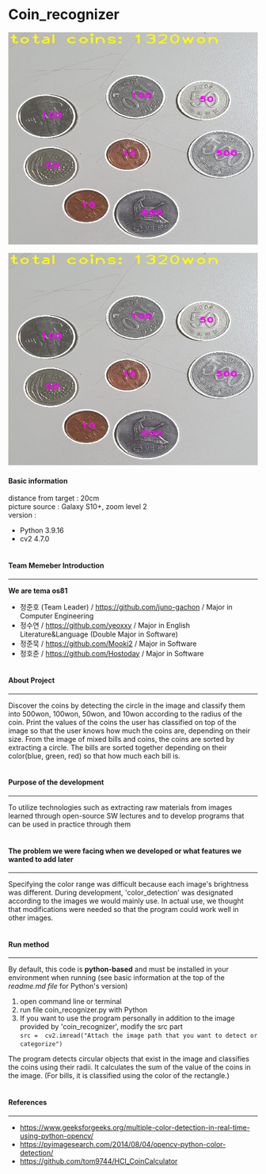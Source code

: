# Coin_recognizer
<p align="center">
  <img src="image/coin_result.jpg">
</p>

![coin_recogization result](https://github.com/juno-gachon/coin_recognizer/blob/master/image/coin_result.jpg)

#### Basic information
distance from target : 20cm  
picture source : Galaxy S10+, zoom level 2  
version :  
- Python 3.9.16
- cv2 4.7.0
<br></br>

#### Team Memeber Introduction  
---
__We are tema os81__
- 정준호 (Team Leader) / <https://github.com/juno-gachon> / Major in Computer Engineering
- 정수연 / <https://github.com/yeoxxy> / Major in English Literature&Language (Double Major in Software)
- 정준묵 / <https://github.com/Mooki2> / Major in Software
- 정호준 / <https://github.com/Hostoday> / Major in Software<br></br>


#### About Project
---
Discover the coins by detecting the circle in the image and classify them into 500won, 100won, 50won, and 10won according to the radius of the coin. Print the values of the coins the user has classified on top of the image so that the user knows how much the coins are, depending on their size. From the image of mixed bills and coins, the coins are sorted by extracting a circle. The bills are sorted together depending on their color(blue, green, red) so that how much each bill is. <br></br>

#### Purpose of the development
---
To utilize technologies such as extracting raw materials from images learned through open-source SW lectures and to develop programs that can be used in practice through them <br></br>

#### The problem we were facing when we developed or what features we wanted to add later
---
Specifying the color range was difficult because each image's brightness was different. During development, 'color_detection' was designated according to the images we would mainly use. In actual use, we thought that modifications were needed so that the program could work well in other images. <br></br>

#### Run method
---
By default, this code is __python-based__ and must be installed in your environment when running (see basic information at the top of the _readme.md file_ for Python's version)

1. open command line or terminal
2. run file coin_recognizer.py with Python
3. If you want to use the program personally in addition to the image provided by 'coin_recognizer', modify the src part  
```src =  cv2.imread("Attach the image path that you want to detect or categorize")```

The program detects circular objects that exist in the image and classifies the coins using their radii. It calculates the sum of the value of the coins in the image. (For bills, it is classified using the color of the rectangle.)<br></br>

#### References
---
- <https://www.geeksforgeeks.org/multiple-color-detection-in-real-time-using-python-opencv/>
- <https://pyimagesearch.com/2014/08/04/opencv-python-color-detection/>
- <https://github.com/tom9744/HCI_CoinCalculator>
